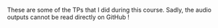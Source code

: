 These are some of the TPs that I did during this course. Sadly, the audio outputs cannot be read directly on GitHub !
